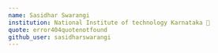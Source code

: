 ```yaml
---
name: Sasidhar Swarangi
institution: National Institute of technology Karnataka 🚩
quote: error404quotenotfound
github_user: sasidharswarangi
---
```

